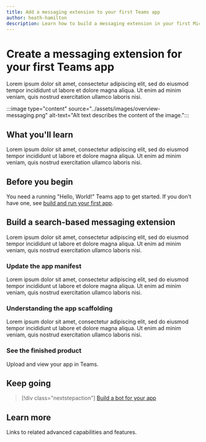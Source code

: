 ```yaml
---
title: Add a messaging extension to your first Teams app
author: heath-hamilton
description: Learn how to build a messaging extension in your first Microsoft Teams app.
---
```

# Create a messaging extension for your first Teams app

Lorem ipsum dolor sit amet, consectetur adipiscing elit, sed do eiusmod tempor incididunt ut labore et dolore magna aliqua. Ut enim ad minim veniam, quis nostrud exercitation ullamco laboris nisi.

:::image type="content" source="../assets/images/overview-messaging.png" alt-text="Alt text describes the content of the image.":::

## What you'll learn

Lorem ipsum dolor sit amet, consectetur adipiscing elit, sed do eiusmod tempor incididunt ut labore et dolore magna aliqua. Ut enim ad minim veniam, quis nostrud exercitation ullamco laboris nisi.

## Before you begin

You need a running "Hello, World!" Teams app to get started. If you don't have one, see [build and run your first app](../build-your-first-app/build-and-run.md).

## Build a search-based messaging extension

Lorem ipsum dolor sit amet, consectetur adipiscing elit, sed do eiusmod tempor incididunt ut labore et dolore magna aliqua. Ut enim ad minim veniam, quis nostrud exercitation ullamco laboris nisi.

### Update the app manifest

Lorem ipsum dolor sit amet, consectetur adipiscing elit, sed do eiusmod tempor incididunt ut labore et dolore magna aliqua. Ut enim ad minim veniam, quis nostrud exercitation ullamco laboris nisi.

### Understanding the app scaffolding

Lorem ipsum dolor sit amet, consectetur adipiscing elit, sed do eiusmod tempor incididunt ut labore et dolore magna aliqua. Ut enim ad minim veniam, quis nostrud exercitation ullamco laboris nisi.

### See the finished product

Upload and view your app in Teams.

## Keep going

> [!div class="nextstepaction"]
> [Build a bot for your app](../build-your-first-app/add-bot.md)

## Learn more

Links to related advanced capabilities and features.
